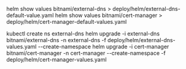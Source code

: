  helm show values bitnami/external-dns > deploy/helm/external-dns-default-value.yaml
 helm show values  bitnami/cert-manager  > deploy/helm/cert-manager-default-values.yaml


kubectl create ns external-dns
helm upgrade -i external-dns bitnami/external-dns -n external-dns -f deploy/helm/external-dns-values.yaml --create-namespace
helm upgrade -i cert-manager bitnami/cert-manager -n cert-manager --create-namespace -f deploy/helm/cert-manager-values.yaml

